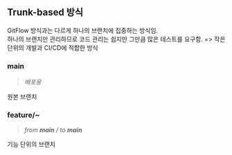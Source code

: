 ## Trunk-based 방식

GitFlow 방식과는 다르게 하나의 브랜치에 집중하는 방식임.<br />하나의 브랜치만 관리하므로 코드 관리는 쉽지만 그만큼 많은 테스트를 요구함.
=> 작은 단위의 개발과 CI/CD에 적합한 방식

### main 
>*배포용*

원본 브랜치

### feature/~
>*from **main** / to **main***

기능 단위의 브랜치

